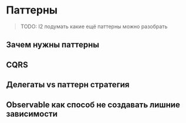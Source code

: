 # Паттерны

> TODO: I2 подумать какие ещё паттерны можно разобрать

## Зачем нужны паттерны

## CQRS

## Делегаты vs паттерн стратегия

## Observable как способ не создавать лишние зависимости
